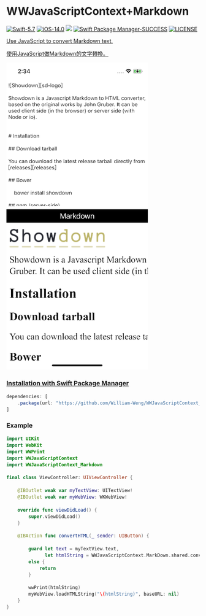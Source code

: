 # WWJavaScriptContext+Markdown
[![Swift-5.7](https://img.shields.io/badge/Swift-5.7-orange.svg?style=flat)](https://developer.apple.com/swift/) [![iOS-14.0](https://img.shields.io/badge/iOS-14.0-pink.svg?style=flat)](https://developer.apple.com/swift/) ![](https://img.shields.io/github/v/tag/William-Weng/WWJavaScriptContext_Markdown) [![Swift Package Manager-SUCCESS](https://img.shields.io/badge/Swift_Package_Manager-SUCCESS-blue.svg?style=flat)](https://developer.apple.com/swift/) [![LICENSE](https://img.shields.io/badge/LICENSE-MIT-yellow.svg?style=flat)](https://developer.apple.com/swift/)

[Use JavaScript to convert Markdown text.](https://github.com/showdownjs/showdown)

[使用JavaScript做Markdown的文字轉換。](https://cdnjs.cloudflare.com/ajax/libs/showdown/2.1.0/showdown.min.js)

![](./Example.png)

### [Installation with Swift Package Manager](https://medium.com/彼得潘的-swift-ios-app-開發問題解答集/使用-spm-安裝第三方套件-xcode-11-新功能-2c4ffcf85b4b)
```js
dependencies: [
    .package(url: "https://github.com/William-Weng/WWJavaScriptContext_Markdown.git", .upToNextMajor(from: "1.0.0"))
]
```

### Example
```swift
import UIKit
import WebKit
import WWPrint
import WWJavaScriptContext
import WWJavaScriptContext_Markdown

final class ViewController: UIViewController {
    
    @IBOutlet weak var myTextView: UITextView!
    @IBOutlet weak var myWebView: WKWebView!
    
    override func viewDidLoad() {
        super.viewDidLoad()
    }
    
    @IBAction func convertHTML(_ sender: UIButton) {
        
        guard let text = myTextView.text,
              let htmlString = WWJavaScriptContext.MarkDown.shared.convertHTML(source: text)
        else {
            return
        }
        
        wwPrint(htmlString)
        myWebView.loadHTMLString("\(htmlString)", baseURL: nil)
    }
}
```
